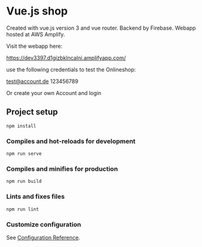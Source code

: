 # Vue.js shop
Created with vue.js version 3 and vue router.
Backend by Firebase.
Webapp hosted at AWS Amplify.

Visit the webapp here:

https://dev3397.d1gizbklncalni.amplifyapp.com/

use the following credentials to test the Onlineshop:

test@account.de
123456789

Or create your own Account and login

## Project setup
```
npm install
```

### Compiles and hot-reloads for development
```
npm run serve
```

### Compiles and minifies for production
```
npm run build
```

### Lints and fixes files
```
npm run lint
```

### Customize configuration
See [Configuration Reference](https://cli.vuejs.org/config/).
